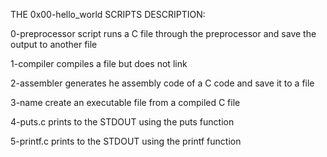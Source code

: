 THE 0x00-hello_world SCRIPTS DESCRIPTION:

0-preprocessor script runs a C file through the preprocessor and save the output to another file

1-compiler compiles a file but does not link

2-assembler generates he assembly code of a C code and save it to a file

3-name create an executable file from a compiled C file

4-puts.c prints to the 	STDOUT using the puts function

5-printf.c prints to the STDOUT using the printf function

